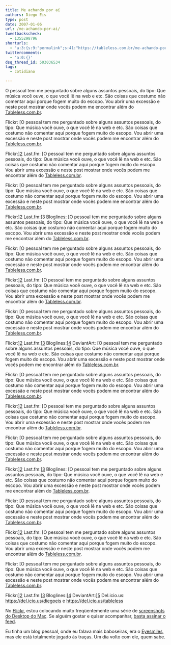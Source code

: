```yaml
---
title: Me achando por aí
authors: Diego Eis
type: post
date: 2007-01-06
url: /me-achando-por-ai/
tweetbackscheck:
  - 1355298796
shorturls:
  - 'a:3:{s:9:"permalink";s:41:"https://tableless.com.br/me-achando-por-ai";s:7:"tinyurl";s:26:"https://tinyurl.com/3tpyghz";s:4:"isgd";s:19:"https://is.gd/f7tu3u";}'
twittercomments:
  - 'a:0:{}'
dsq_thread_id: 503036534
tags:
  - cotidiano

---
```

O pessoal tem me perguntado sobre alguns assuntos pessoais, do tipo: Que música você ouve, o que você lê na web e etc. São coisas que costumo não comentar aqui porque fogem muito do escopo. Vou abrir uma excessão e neste post mostrar onde vocês podem me encontrar além do [Tableless.com.br][1].

Flickr: [O pessoal tem me perguntado sobre alguns assuntos pessoais, do tipo: Que música você ouve, o que você lê na web e etc. São coisas que costumo não comentar aqui porque fogem muito do escopo. Vou abrir uma excessão e neste post mostrar onde vocês podem me encontrar além do [Tableless.com.br][1].

Flickr:][2] Last.fm: [O pessoal tem me perguntado sobre alguns assuntos pessoais, do tipo: Que música você ouve, o que você lê na web e etc. São coisas que costumo não comentar aqui porque fogem muito do escopo. Vou abrir uma excessão e neste post mostrar onde vocês podem me encontrar além do [Tableless.com.br][1].

Flickr: [O pessoal tem me perguntado sobre alguns assuntos pessoais, do tipo: Que música você ouve, o que você lê na web e etc. São coisas que costumo não comentar aqui porque fogem muito do escopo. Vou abrir uma excessão e neste post mostrar onde vocês podem me encontrar além do [Tableless.com.br][1].

Flickr:][2] Last.fm:][3] Bloglines: [O pessoal tem me perguntado sobre alguns assuntos pessoais, do tipo: Que música você ouve, o que você lê na web e etc. São coisas que costumo não comentar aqui porque fogem muito do escopo. Vou abrir uma excessão e neste post mostrar onde vocês podem me encontrar além do [Tableless.com.br][1].

Flickr: [O pessoal tem me perguntado sobre alguns assuntos pessoais, do tipo: Que música você ouve, o que você lê na web e etc. São coisas que costumo não comentar aqui porque fogem muito do escopo. Vou abrir uma excessão e neste post mostrar onde vocês podem me encontrar além do [Tableless.com.br][1].

Flickr:][2] Last.fm: [O pessoal tem me perguntado sobre alguns assuntos pessoais, do tipo: Que música você ouve, o que você lê na web e etc. São coisas que costumo não comentar aqui porque fogem muito do escopo. Vou abrir uma excessão e neste post mostrar onde vocês podem me encontrar além do [Tableless.com.br][1].

Flickr: [O pessoal tem me perguntado sobre alguns assuntos pessoais, do tipo: Que música você ouve, o que você lê na web e etc. São coisas que costumo não comentar aqui porque fogem muito do escopo. Vou abrir uma excessão e neste post mostrar onde vocês podem me encontrar além do [Tableless.com.br][1].

Flickr:][2] Last.fm:][3] Bloglines:][4] DeviantArt: [O pessoal tem me perguntado sobre alguns assuntos pessoais, do tipo: Que música você ouve, o que você lê na web e etc. São coisas que costumo não comentar aqui porque fogem muito do escopo. Vou abrir uma excessão e neste post mostrar onde vocês podem me encontrar além do [Tableless.com.br][1].

Flickr: [O pessoal tem me perguntado sobre alguns assuntos pessoais, do tipo: Que música você ouve, o que você lê na web e etc. São coisas que costumo não comentar aqui porque fogem muito do escopo. Vou abrir uma excessão e neste post mostrar onde vocês podem me encontrar além do [Tableless.com.br][1].

Flickr:][2] Last.fm: [O pessoal tem me perguntado sobre alguns assuntos pessoais, do tipo: Que música você ouve, o que você lê na web e etc. São coisas que costumo não comentar aqui porque fogem muito do escopo. Vou abrir uma excessão e neste post mostrar onde vocês podem me encontrar além do [Tableless.com.br][1].

Flickr: [O pessoal tem me perguntado sobre alguns assuntos pessoais, do tipo: Que música você ouve, o que você lê na web e etc. São coisas que costumo não comentar aqui porque fogem muito do escopo. Vou abrir uma excessão e neste post mostrar onde vocês podem me encontrar além do [Tableless.com.br][1].

Flickr:][2] Last.fm:][3] Bloglines: [O pessoal tem me perguntado sobre alguns assuntos pessoais, do tipo: Que música você ouve, o que você lê na web e etc. São coisas que costumo não comentar aqui porque fogem muito do escopo. Vou abrir uma excessão e neste post mostrar onde vocês podem me encontrar além do [Tableless.com.br][1].

Flickr: [O pessoal tem me perguntado sobre alguns assuntos pessoais, do tipo: Que música você ouve, o que você lê na web e etc. São coisas que costumo não comentar aqui porque fogem muito do escopo. Vou abrir uma excessão e neste post mostrar onde vocês podem me encontrar além do [Tableless.com.br][1].

Flickr:][2] Last.fm: [O pessoal tem me perguntado sobre alguns assuntos pessoais, do tipo: Que música você ouve, o que você lê na web e etc. São coisas que costumo não comentar aqui porque fogem muito do escopo. Vou abrir uma excessão e neste post mostrar onde vocês podem me encontrar além do [Tableless.com.br][1].

Flickr: [O pessoal tem me perguntado sobre alguns assuntos pessoais, do tipo: Que música você ouve, o que você lê na web e etc. São coisas que costumo não comentar aqui porque fogem muito do escopo. Vou abrir uma excessão e neste post mostrar onde vocês podem me encontrar além do [Tableless.com.br][1].

Flickr:][2] Last.fm:][3] Bloglines:][4] DeviantArt:][5] Del.icio.us: <https://del.icio.us/diegoeis> e <https://del.icio.us/tableless>

No [Flickr][2], estou colocando muito freqüentemente uma série de [screenshots do Desktop do Mac][6]. Se alguém gostar e quiser acompanhar, [basta assinar o feed][7].

Eu tinha um blog pessoal, onde eu falava mais baboseiras, era o [Eyesmiles][8], mas ele está totalmente jogado às traças. Um dia volto com ele, quem sabe.

 [1]: https://tableless.com.br/
 [2]: https://flickr.com/photos/diegoeis/sets
 [3]: https://www.last.fm/user/diegoeis
 [4]: https://www.bloglines.com/public/diegoeis
 [5]: https://diegoeis.deviantart.com/
 [6]: https://flickr.com/photos/diegoeis/sets/72157594346646869/detail/
 [7]: feed://feeds.feedburner.com/diegoeisflickr
 [8]: https://tableless.com.br/eyesmiles/